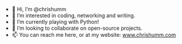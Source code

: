 - 👋 Hi, I’m @chrishumm
- 👀 I’m interested in coding, networking and writing.
- 🌱 I’m currently playing with Python! 
- 💞️ I’m looking to collaborate on open-source projects.
- 📫 You can reach me here, or at my website: www.chrishumm.com

<!---
chrishumm/chrishumm is a ✨ special ✨ repository because its `README.md` (this file) appears on your GitHub profile.
You can click the Preview link to take a look at your changes.
--->
